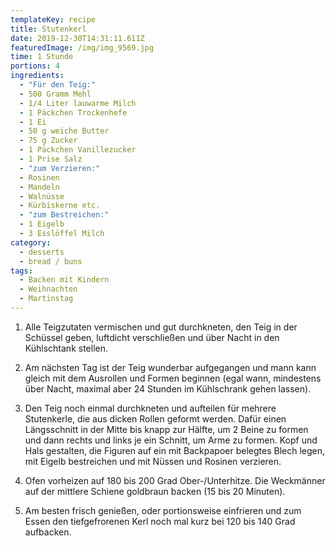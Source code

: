 ```yaml
---
templateKey: recipe
title: Stutenkerl
date: 2019-12-30T14:31:11.611Z
featuredImage: /img/img_9569.jpg
time: 1 Stunde
portions: 4
ingredients:
  - "Für den Teig:"
  - 500 Gramm Mehl
  - 1/4 Liter lauwarme Milch
  - 1 Päckchen Trockenhefe
  - 1 Ei
  - 50 g weiche Butter
  - 75 g Zucker
  - 1 Päckchen Vanillezucker
  - 1 Prise Salz
  - "zum Verzieren:"
  - Rosinen
  - Mandeln
  - Walnüsse
  - Kürbiskerne etc.
  - "zum Bestreichen:"
  - 1 Eigelb
  - 3 Esslöffel Milch
category:
  - desserts
  - bread / buns
tags:
  - Backen mit Kindern
  - Weihnachten
  - Martinstag
---
```


1. Alle Teigzutaten vermischen und gut durchkneten, den Teig in der Schüssel geben, luftdicht verschließen und über Nacht in den Kühlschtank stellen.

2. Am nächsten Tag ist der Teig wunderbar aufgegangen und mann kann gleich mit dem Ausrollen und Formen beginnen (egal wann, mindestens über Nacht, maximal aber 24 Stunden im Kühlschrank gehen lassen).

3. Den Teig noch einmal durchkneten und aufteilen für mehrere Stutenkerle, die aus dicken Rollen geformt werden. Dafür einen Längsschnitt in der Mitte bis knapp zur Hälfte, um 2 Beine zu formen und dann rechts und links je ein Schnitt, um Arme zu formen. Kopf und Hals gestalten, die Figuren auf ein mit Backpapoer belegtes Blech legen, mit Eigelb bestreichen und mit Nüssen und Rosinen verzieren.

4. Ofen vorheizen auf 180 bis 200 Grad Ober-/Unterhitze. Die Weckmänner auf der mittlere Schiene goldbraun backen (15 bis 20 Minuten).

5. Am besten frisch genießen, oder portionsweise einfrieren und zum Essen den tiefgefrorenen Kerl noch mal kurz bei 120 bis 140 Grad aufbacken.
